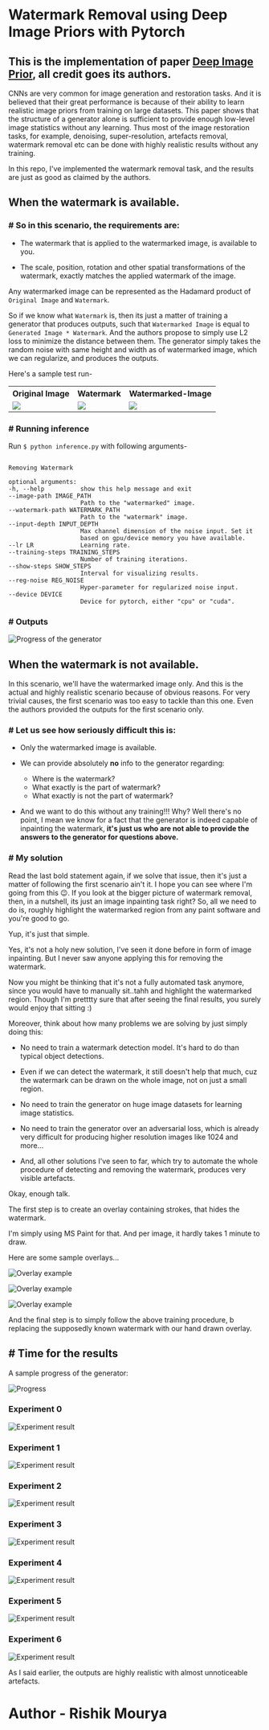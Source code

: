 # Watermark Removal using Deep Image Priors with Pytorch

## __This is the implementation of paper [Deep Image Prior](https://dmitryulyanov.github.io/deep_image_prior), all credit goes its authors.__

CNNs are very common for image generation and restoration tasks. And it is believed that their great performance is because of their ability to learn realistic image priors from training on large datasets. This paper shows that the structure of a generator alone is sufficient to provide enough low-level image statistics without any learning. Thus most of the image restoration tasks, for example, denoising, super-resolution, artefacts removal, watermark removal etc can be done with highly realistic results without any training.

In this repo, I've implemented the watermark removal task, and the results are just as good as claimed by the authors. 

## When the watermark is available.

### # So in this scenario, the requirements are:

- The watermark that is applied to the watermarked image, is available to you.

- The scale, position, rotation and other spatial transformations of the watermark, exactly matches the applied watermark of the image.

Any watermarked image can be represented as the Hadamard product of `Original Image` and `Watermark`.

So if we know what `Watermark` is, then its just a matter of training a generator that produces outputs, such that `Watermarked Image` is equal to `Generated Image * Watermark`. And the authors propose to simply use L2 loss to minimize the distance between them. The generator simply takes the random noise with same height and width as of watermarked image, which we can regularize, and produces the outputs.

Here's a sample test run-

<table style="float:center">
 <tr>
  <th>Original Image</th><th>Watermark</th><th>Watermarked-Image</th>
 </tr>
 <tr>
  <td>
   <img src='./outputs/watermark-available/original-image.png' >
  </td>
  <td>
    <img src='./outputs/watermark-available/watermark.png' >
  </td>
  <td>
    <img src='./outputs/watermark-available/watermarked-image.png' >
  </td>
</tr>
</table>

### # Running inference

Run `$ python inference.py` with following arguments-

```

Removing Watermark

optional arguments:
-h, --help          show this help message and exit
--image-path IMAGE_PATH
                    Path to the "watermarked" image.
--watermark-path WATERMARK_PATH
                    Path to the "watermark" image.
--input-depth INPUT_DEPTH
                    Max channel dimension of the noise input. Set it
                    based on gpu/device memory you have available.
--lr LR             Learning rate.
--training-steps TRAINING_STEPS
                    Number of training iterations.
--show-steps SHOW_STEPS
                    Interval for visualizing results.
--reg-noise REG_NOISE
                    Hyper-parameter for regularized noise input.
--device DEVICE
                    Device for pytorch, either "cpu" or "cuda".

```

### # Outputs

![Progress of the generator](outputs/watermark-available/progress.gif)

## __When the watermark is not available__.

In this scenario, we'll have the watermarked image only. And this is the actual and highly realistic scenario because of obvious reasons. For very trivial causes, the first scenario was too easy to tackle than this one. Even the authors provided the outputs for the first scenario only.

### # Let us see how seriously difficult this is:

- Only the watermarked image is available.

- We can provide absolutely __no__ info to the generator regarding:

    - Where is the watermark?
    - What exactly is the part of watermark?
    - What exactly is not the part of watermark?

- And we want to do this without any training!!! Why? Well there's no point, I mean we know for a fact that the generator is indeed capable of inpainting the watermark, __it's just us who are not able to provide the answers to the generator for questions above.__

### # My solution

Read the last bold statement again, if we solve that issue, then it's just a matter of following the first scenario ain't it. I hope you can see where I'm going from this 😉. If you look at the bigger picture of watermark removal, then, in a nutshell, its just an image inpainting task right? So, all we need to do is, roughly highlight the watermarked region from any paint software and you're good to go.

Yup, it's just that simple.

Yes, it's not a holy new solution, I've seen it done before in form of image inpainting. But I never saw anyone applying this for removing the watermark.

Now you might be thinking that it's not a fully automated task anymore, since you would have to manually sit..tahh and highlight the watermarked region. Though I'm pretttty sure that after seeing the final results, you surely would enjoy that sitting :)

Moreover, think about how many problems we are solving by just simply doing this:

- No need to train a watermark detection model. It's hard to do than typical object detections.

- Even if we can detect the watermark, it still doesn't help that much, cuz the watermark can be drawn on the whole image, not on just a small region.

- No need to train the generator on huge image datasets for learning image statistics.

- No need to train the generator over an adversarial loss, which is already very difficult for producing higher resolution images like 1024 and more...

- And, all other solutions I've seen to far, which try to automate the whole procedure of detecting and removing the watermark, produces very visible artefacts.

Okay, enough talk.

The first step is to create an overlay containing strokes, that hides the watermark.

I'm simply using MS Paint for that. And per image, it hardly takes 1 minute to draw.

Here are some sample overlays...

![Overlay example](outputs/watermark-unavailable/overlays/overlay0.png)

![Overlay example](outputs/watermark-unavailable/overlays/overlay1.png)

![Overlay example](outputs/watermark-unavailable/overlays/overlay2.png)

And the final step is to simply follow the above training procedure, b replacing the supposedly known watermark with our hand drawn overlay.

## # Time for the results

A sample progress of the generator:

![Progress](outputs/watermark-unavailable/progress.gif)

### Experiment 0

![Experiment result](outputs/watermark-unavailable/output0.png)

### Experiment 1

![Experiment result](outputs/watermark-unavailable/output1.png)

### Experiment 2

![Experiment result](outputs/watermark-unavailable/output2.png)

### Experiment 3

![Experiment result](outputs/watermark-unavailable/output3.png)

### Experiment 4

![Experiment result](outputs/watermark-unavailable/output4.png)

### Experiment 5

![Experiment result](outputs/watermark-unavailable/output5.png)

### Experiment 6

![Experiment result](outputs/watermark-unavailable/output6.png)

As I said earlier, the outputs are highly realistic with almost unnoticeable artefacts.

# Author - Rishik Mourya